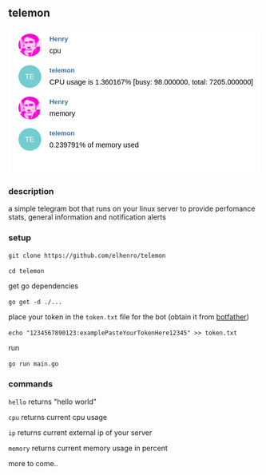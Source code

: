 ## telemon

![Example](https://raw.githubusercontent.com/elhenro/telemon/master/img.png)



### description

a simple telegram bot that runs on your linux server to provide perfomance stats, general information and notification alerts

### setup

`git clone https://github.com/elhenro/telemon`

`cd telemon`

get go dependencies 

`go get -d ./...`

place your token in the `token.txt` file for the bot (obtain it from [botfather](https://telegram.me/BotFather))

`echo "1234567890123:examplePasteYourTokenHere12345" >> token.txt`

run

`go run main.go`

### commands

`hello` returns "hello world"

`cpu` returns current cpu usage

`ip` returns current external ip of your server

`memory` returns current memory usage in percent

more to come..
